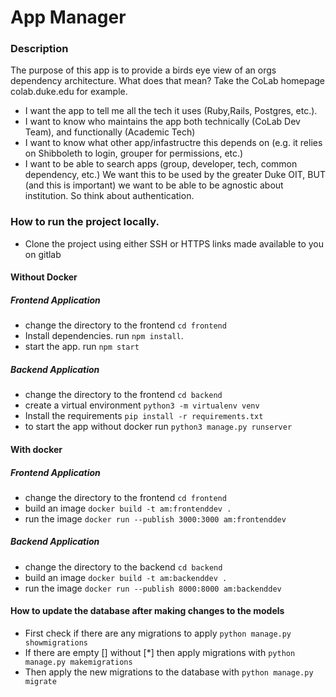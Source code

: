 # App Manager

### Description
The purpose of this app is to provide a birds eye view of an orgs dependency architecture. What does that mean?
Take the CoLab homepage colab.duke.edu for example.
* I want the app to tell me all the tech it uses (Ruby,Rails, Postgres, etc.).
* I want to know who maintains the app both technically (CoLab Dev Team), and functionally (Academic Tech)
* I want to know what other app/infastructre this depends on (e.g. it relies on Shibboleth to login, grouper for permissions, etc.)
* I want to be able to search apps (group, developer, tech, common dependency, etc.)
We want this to be used by the greater Duke OIT, BUT (and this is important) we want to be able to be agnostic about institution. So think about authentication.



### How to run the project locally.
- Clone the project using either SSH or HTTPS links made available to you on gitlab

#### Without Docker
##### Frontend Application
- change the directory to the frontend `cd frontend`
- Install dependencies. run `npm install`.
- start the app. run `npm start`

##### Backend Application
- change the directory to the frontend `cd backend`
- create a virtual environment `python3 -m virtualenv venv`
- Install the requirements `pip install -r requirements.txt`
- to start the app without docker run `python3 manage.py runserver`

#### With docker
##### Frontend Application
- change the directory to the frontend `cd frontend`
- build an image `docker build -t am:frontenddev . `
- run the image `docker run --publish 3000:3000 am:frontenddev`

##### Backend Application
- change the directory to the backend `cd backend`
- build an image `docker build -t am:backenddev . `
- run the image `docker run --publish 8000:8000 am:backenddev`

#### How to update the database after making changes to the models
- First check if there are any migrations to apply `python manage.py showmigrations`
- If there are empty [] without [*] then apply migrations with `python manage.py makemigrations`
- Then apply the new migrations to the database with `python manage.py migrate`
